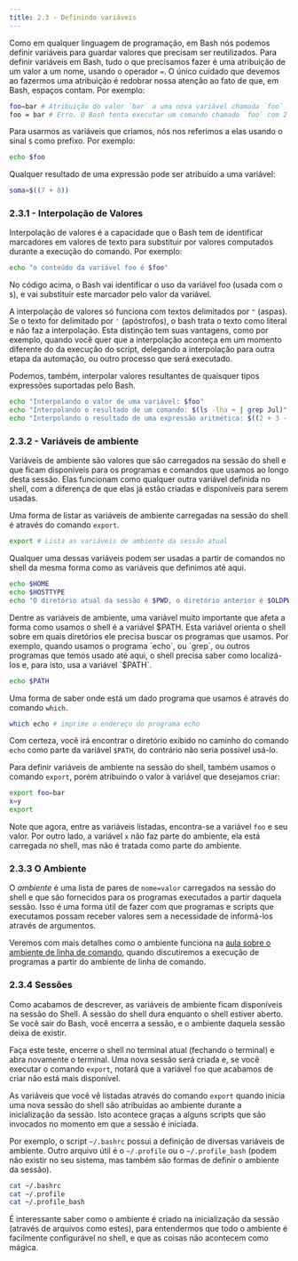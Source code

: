 ```yaml
---
title: 2.3 - Definindo variáveis
---
```

Como em qualquer linguagem de programação, em Bash nós podemos definir variáveis para guardar valores que precisam ser reutilizados. Para definir variáveis em Bash, tudo o que precisamos fazer é uma atribuição de um valor a um nome, usando o operador `=`. O único cuidado que devemos ao fazermos uma atribuição é redobrar nossa atenção ao fato de que, em Bash, espaços contam. Por exemplo:

```bash
foo=bar # Atribuição do valor `bar` a uma nova variável chamada `foo`
foo = bar # Erro. O Bash tenta executar um comando chamado `foo` com 2 argumentos (`-` e `bar`).
```

Para usarmos as variáveis que criamos, nós nos referimos a elas usando o sinal `$` como prefixo. Por exemplo:

```bash
echo $foo
```

Qualquer resultado de uma expressão pode ser atribuído a uma variável:

```bash
soma=$((7 + 8))

```

### 2.3.1 - Interpolação de Valores
Interpolação de valores é a capacidade que o Bash tem de identificar marcadores em valores de texto para substituir por valores computados durante a execução do comando. Por exemplo:

```bash
echo "o conteúdo da variável foo é $foo"
```

No código acima, o Bash vai identificar o uso da variável foo (usada com o `$`), e vai substituir este marcador pelo valor da variável.

A interpolação de valores só funciona com textos delimitados por `"` (aspas). Se o texto for delimitado por `'` (apóstrofos), o bash trata o texto como literal e não faz a interpolação. Esta distinção tem suas vantagens, como por exemplo, quando você quer que a interpolação aconteça em um momento diferente do da execução do script, delegando a interpolação para outra etapa da automação, ou outro processo que será executado.

Podemos, também, interpolar valores resultantes de quaisquer tipos expressões suportadas pelo Bash.

```bash
echo "Interpolando o valor de uma variável: $foo"
echo "Interpolando o resultado de um comando: $(ls -lha ~ | grep Jul)"
echo "Interpolando o resultado de uma expressão aritmética: $((2 + 3 - 4 * 5 / 6 % 7))"
```

### 2.3.2 - Variáveis de ambiente
Variáveis de ambiente são valores que são carregados na sessão do shell e que ficam disponíveis para os programas e comandos que usamos ao longo desta sessão. Elas funcionam como qualquer outra variável definida no shell, com a diferença de que elas já estão criadas e disponíveis para serem usadas.

Uma forma de listar as variáveis de ambiente carregadas na sessão do shell é através do comando `export`.

```bash
export # Lista as variáveis de ambiente da sessão atual
```

Qualquer uma dessas variáveis podem ser usadas a partir de comandos no shell da mesma forma como as variáveis que definimos até aqui.

```bash
echo $HOME
echo $HOSTTYPE
echo "O diretório atual da sessão é $PWD, o diretório anterior é $OLDPWD"
```

Dentre as variáveis de ambiente, uma variável muito importante que afeta a forma como usamos o shell é a variável $PATH. Esta variável orienta o shell sobre em quais diretórios ele precisa buscar os programas que usamos. Por exemplo, quando usamos o programa `echo`, ou `grep`, ou outros programas que temos usado até aqui, o shell precisa saber como localizá-los e, para isto, usa a variável `$PATH`.

```bash
echo $PATH
```

Uma forma de saber onde está um dado programa que usamos é através do comando `which`.

```bash
which echo # imprime o endereço do programa echo
```

Com certeza, você irá encontrar o diretório exibido no caminho do comando `echo` como parte da variável `$PATH`, do contrário não seria possível usá-lo.

Para definir variáveis de ambiente na sessão do shell, também usamos o comando `export`, porém atribuindo o valor à variável que desejamos criar:

```bash
export foo=bar
x=y
export
```

Note que agora, entre as variáveis listadas, encontra-se a variável `foo` e seu valor. Por outro lado, a variável `x` não faz parte do ambiente, ela está carregada no shell, mas não é tratada como parte do ambiente.

### 2.3.3 O Ambiente
O _ambiente_ é uma lista de pares de `nome=valor` carregados na sessão do shell e que são fornecidos para os programas executados a partir daquela sessão. Isso é uma forma útil de fazer com que programas e scripts que executamos possam receber valores sem a necessidade de informá-los através de argumentos.

Veremos com mais detalhes como o ambiente funciona na [aula sobre o ambiente de linha de comando](../05-command-line-environment/index.md), quando discutiremos a execução de programas a partir do ambiente de linha de comando.

### 2.3.4 Sessões
Como acabamos de descrever, as variáveis de ambiente ficam disponíveis na sessão do Shell. A sessão do shell dura enquanto o shell estiver aberto. Se você sair do Bash, você encerra a sessão, e o ambiente daquela sessão deixa de existir.

Faça este teste, encerre o shell no terminal atual (fechando o terminal) e abra novamente o terminal. Uma nova sessão será criada e, se você executar o comando `export`, notará que a variável `foo` que acabamos de criar não está mais disponível.

As variáveis que você vê listadas através do comando `export` quando inicia uma nova sessão do shell são atribuídas ao ambiente durante a inicialização da sessão. Isto acontece graças a alguns scripts que são invocados no momento em que a sessão é iniciada.

Por exemplo, o script `~/.bashrc` possui a definição de diversas variáveis de ambiente. Outro arquivo útil é o `~/.profile` ou o `~/.profile_bash` (podem não existir no seu sistema, mas também são formas de definir o ambiente da sessão).

```bash
cat ~/.bashrc
cat ~/.profile
cat ~/.profile_bash
```

É interessante saber como o ambiente é criado na inicialização da sessão (através de arquivos como estes), para entendermos que todo o ambiente é facilmente configurável no shell, e que as coisas não acontecem como mágica.
